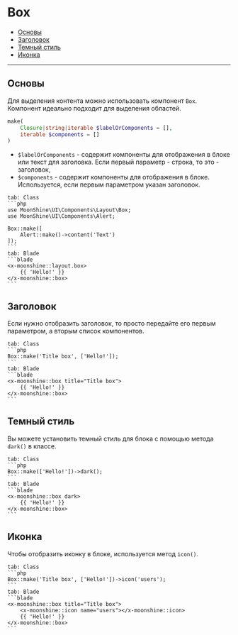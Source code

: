 # Box

- [Основы](#basics)
- [Заголовок](#heading)
- [Темный стиль](#dark)
- [Иконка](#icon)

---

<a name="basics"></a>
## Основы

Для выделения контента можно использовать компонент `Box`. Компонент идеально подходит для выделения областей.

```php
make(
    Closure|string|iterable $labelOrComponents = [],
    iterable $components = []
)
```

- `$labelOrComponents` - содержит компоненты для отображения в блоке или текст для заголовка. Если первый параметр - строка, то это - заголовок,
- `$components` - содержит компоненты для отображения в блоке. Используется, если первым параметром указан заголовок.

~~~tabs
tab: Class
```php
use MoonShine\UI\Components\Layout\Box;
use MoonShine\UI\Components\Alert;

Box::make([
    Alert::make()->content('Text')
]);
```
tab: Blade
```blade
<x-moonshine::layout.box>
    {{ 'Hello!' }}
</x-moonshine::box>
```
~~~

<a name="heading"></a>
## Заголовок

Если нужно отобразить заголовок, то просто передайте его первым параметром, а вторым список компонентов.

~~~tabs
tab: Class
```php
Box::make('Title box', ['Hello!']);
```
tab: Blade
```blade
<x-moonshine::box title="Title box">
    {{ 'Hello!' }}
</x-moonshine::box>
```
~~~

<a name="dark"></a>
## Темный стиль

Вы можете установить темный стиль для блока с помощью метода `dark()` в классе.

~~~tabs
tab: Class
```php
Box::make(['Hello!'])->dark();
```
tab: Blade
```blade
<x-moonshine::box dark>
    {{ 'Hello!' }}
</x-moonshine::box>
```
~~~

<a name="icon"></a>
## Иконка

Чтобы отобразить иконку в блоке, используется метод `icon()`.

~~~tabs
tab: Class
```php
Box::make('Title box', ['Hello!'])->icon('users');
```
tab: Blade
```blade
<x-moonshine::box title="Title box">
    <x-moonshine::icon name="users"></x-moonshine::icon>
    {{ 'Hello!' }}
</x-moonshine::box>
```
~~~
